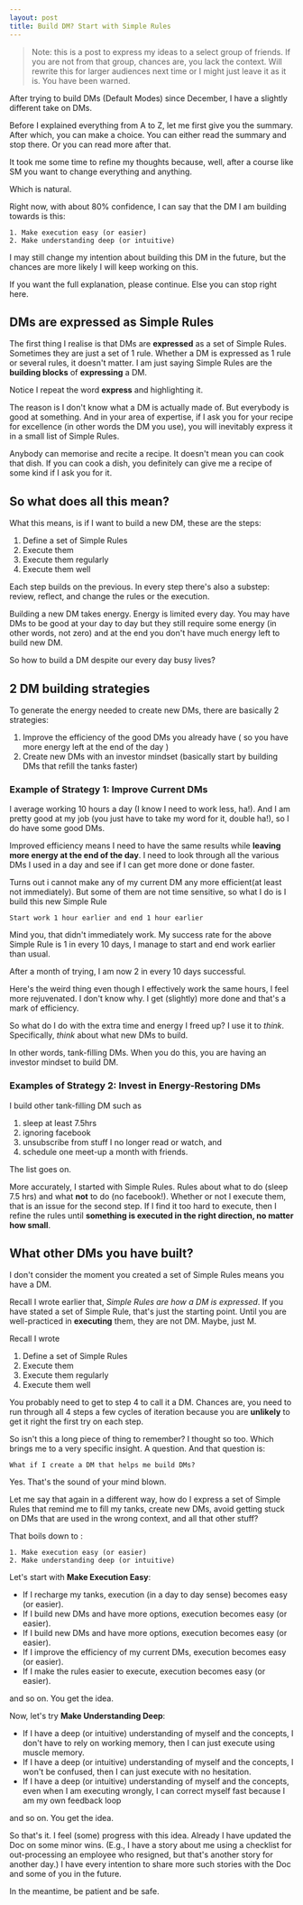 ```yaml
---
layout: post
title: Build DM? Start with Simple Rules
---
```



>Note: this is a post to express my ideas to a select group of friends. If you are not from that group, chances are, you lack the context. Will rewrite this for larger audiences next time or I might just leave it as it is. You have been warned.


After trying to build DMs (Default Modes) since December, I have a slightly different take on DMs. 

Before I explained everything from A to Z, let me first give you the summary. After which, you can make a choice. You can either read the summary and stop there. Or you can read more after that.

It took me some time to refine my thoughts because, well, after a course like SM you want to change everything and anything.

Which is natural.

Right now, with about 80% confidence, I can say that the DM I am building towards is this:

```
1. Make execution easy (or easier)
2. Make understanding deep (or intuitive)
```

I may still change my intention about building this DM in the future, but the chances are more likely I will keep working on this.

If you want the full explanation, please continue. Else you can stop right here.

## DMs are expressed as Simple Rules

The first thing I realise is that DMs are **expressed** as a set of Simple Rules. Sometimes they are just a set of 1 rule. Whether a DM is expressed as 1 rule or several rules, it doesn't matter. I am just saying Simple Rules are the **building blocks** of **expressing** a DM.

Notice I repeat the word **express** and highlighting it.

The reason is I don't know what a DM is actually made of. But everybody is good at something. And in your area of expertise, if I ask you for your recipe for excellence (in other words the DM you use), you will inevitably express it in a small list of Simple Rules. 

Anybody can memorise and recite a recipe. It doesn't mean you can cook that dish. If you can cook a dish, you definitely can give me a recipe of some kind if I ask you for it.

## So what does all this mean?

What this means, is if I want to build a new DM, these are the steps:

1. Define a set of Simple Rules
2. Execute them
3. Execute them regularly
4. Execute them well

Each step builds on the previous. In every step there's also a substep: review, reflect, and change the rules or the execution.

Building a new DM takes energy. Energy is limited every day. You may have DMs to be good at your day to day but they still require some energy (in other words, not zero) and at the end you don't have much energy left to build new DM.

So how to build a DM despite our every day busy lives?

## 2 DM building strategies 

To generate the energy needed to create new DMs, there are basically 2 strategies:

1. Improve the efficiency of the good DMs you already have ( so you have more energy left at the end of the day )
2. Create new DMs with an investor mindset (basically start by building DMs that refill the tanks faster)


### Example of Strategy 1: Improve Current DMs

I average working 10 hours a day (I know I need to work less, ha!). And I am pretty good at my job (you just have to take my word for it, double ha!), so I do have some good DMs.

Improved efficiency means I need to have the same results while **leaving more energy at the end of the day**. I need to look through all the various DMs I used in a day and see if I can get more done or done faster.

Turns out i cannot make any of my current DM any more efficient(at least not immediately). But some of them are not time sensitive, so what I do is I build this new Simple Rule

```
Start work 1 hour earlier and end 1 hour earlier
```

Mind you, that didn't immediately work. My success rate for the above Simple Rule is 1 in every 10 days,  I manage to start and end work earlier than usual. 

After a month of trying, I am now 2 in every 10 days successful.

Here's the weird thing even though I effectively work the same hours, I feel more rejuvenated. I don't know why. I get (slightly) more done and that's a mark of efficiency.

So what do I do with the extra time and energy I freed up? I use it to *think*. Specifically, *think* about what new DMs to build.

In other words, tank-filling DMs. When you do this, you are having an investor mindset to build DM.

### Examples of Strategy 2: Invest in Energy-Restoring DMs

I build other tank-filling DM such as 

1. sleep at least 7.5hrs
2.  ignoring facebook
3. unsubscribe from stuff I no longer read or watch, and 
4. schedule one meet-up a month with friends. 

The list goes on. 

More accurately, I started with Simple Rules. Rules about what to do (sleep 7.5 hrs) and what **not** to do (no facebook!). Whether or not I execute them, that is an issue for the second step. If I find it too hard to execute, then I refine the rules until **something is executed in the right direction, no matter how small**.

## What other DMs you have built?

I don't consider the moment you created a set of Simple Rules means you have a DM. 

Recall I wrote earlier that, *Simple Rules are how a DM is expressed*. If you have stated a set of Simple Rule, that's just the starting point. Until you are well-practiced in **executing** them, they are not DM. Maybe, just M.

Recall I wrote 

1. Define a set of Simple Rules
2. Execute them
3. Execute them regularly
4. Execute them well

You probably need to get to step 4 to call it a DM. Chances are, you need to run through all 4 steps a few cycles of iteration because you are **unlikely** to get it right the first try on each step.

So isn't this a long piece of thing to remember? I thought so too. Which brings me to a very specific insight. A question. And that question is:

```
What if I create a DM that helps me build DMs?
```

Yes. That's the sound of your mind blown.

Let me say that again in a different way, how do I express a set of Simple Rules that remind me to fill my tanks, create new DMs, avoid getting stuck on DMs that are used in the wrong context, and all that other stuff?

That boils down to :

```
1. Make execution easy (or easier)
2. Make understanding deep (or intuitive)
```

Let's start with **Make Execution Easy**:

- If I recharge my tanks, execution (in a day to day sense) becomes easy (or easier).
- If I build new DMs and have more options, execution becomes easy (or easier).
- If I build new DMs and have more options, execution becomes easy (or easier).
- If I improve the efficiency of my current DMs, execution becomes easy (or easier).
- If I make the rules easier to execute, execution becomes easy (or easier).

and so on. You get the idea.

Now, let's try **Make Understanding Deep**:

- If I have a deep (or intuitive) understanding of myself and the concepts, I don't have to rely on working memory, then I can just execute using muscle memory.
- If I have a deep (or intuitive) understanding of myself and the concepts, I won't be confused, then I can just execute with no hesitation.
- If I have a deep (or intuitive) understanding of myself and the concepts, even when I am executing wrongly, I can correct myself fast because I am my own feedback loop

and so on. You get the idea.

So that's it. I feel (some) progress with this idea. Already I have updated the Doc on some minor wins. (E.g., I have a story about me using a checklist for out-processing an employee who resigned, but that's another story for another day.) I have every intention to share more such stories with the Doc and some of you in the future.

In the meantime, be patient and be safe. 


